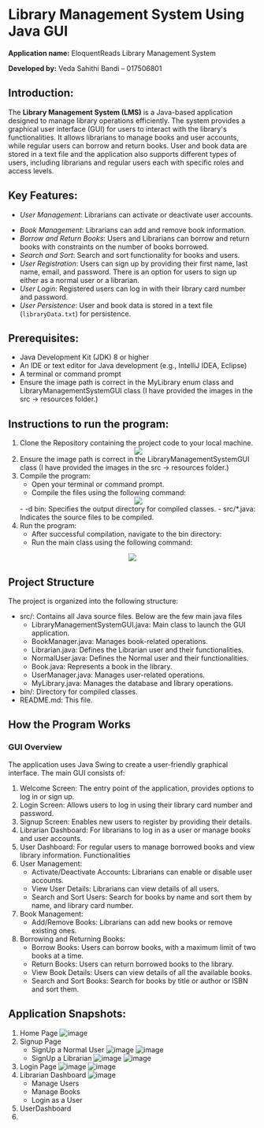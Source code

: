 # Library Management System Using Java GUI

**Application name:** EloquentReads Library Management System

**Developed by:** Veda Sahithi Bandi – 017506801

## Introduction:

The **Library Management System (LMS)** is a Java-based application designed to manage library operations efficiently. The system provides a graphical user interface (GUI) for users to interact with the library's functionalities. It allows librarians to manage books and user accounts, while regular users can borrow and return books. User and book data are stored in a text file and the application also supports different types of users, including librarians and regular users each with specific roles and access levels.

## Key Features:

- *User Management*: Librarians can activate or deactivate user accounts.
* *Book Management*: Librarians can add and remove book information.
* *Borrow and Return Books*: Users and Librarians can borrow and return books with constraints on the number of books borrowed.
* *Search and Sort*: Search and sort functionality for books and users.
* *User Registration*: Users can sign up by providing their first name, last name, email, and password. There is an option for users to sign up either as a normal user or a librarian.
* *User Login*: Registered users can log in with their library card number and password.
* *User Persistence*: User and book data is stored in a text file (`libraryData.txt`) for persistence.

## Prerequisites: 
* Java Development Kit (JDK) 8 or higher
* An IDE or text editor for Java development (e.g., IntelliJ IDEA, Eclipse)
* A terminal or command prompt
* Ensure the image path is correct in the MyLibrary enum class and LibraryManagementSystemGUI class (I have provided the images in the src → resources folder.)

## Instructions to run the program:

 1.	Clone the Repository containing the project code to your local machine.
    <div align="center">
	<img src="![image](https://github.com/user-attachments/assets/56820efd-060c-4cf7-af48-a23642e37e80)">
    </div>
 2.	Ensure the image path is correct in the LibraryManagementSystemGUI class (I have provided the images in the src → resources folder.)
 3.	Compile the program:
 	* Open your terminal or command prompt.
 	* Compile the files using the following command:
  	 <div align="center">
	<img src="![image](https://github.com/user-attachments/assets/361c4285-f9b1-42bd-a5a9-2e97e2a0d01b)">
         </div>
   		- -d bin: Specifies the output directory for compiled classes.
  		- src/*.java: Indicates the source files to be compiled.
 4.	Run the program:
    * After successful compilation, navigate to the bin directory:
    * Run the main class using the following command:
  <div align="center">
	<img src="![image](https://github.com/user-attachments/assets/a059b108-64e6-4a1f-89cc-7c47de8d8b24)">
  </div>

## Project Structure

 The project is organized into the following structure:
 * src/: Contains all Java source files. Below are the few main java files
    - LibraryManagementSystemGUI.java: Main class to launch the GUI application.
    - BookManager.java: Manages book-related operations.
    - Librarian.java: Defines the Librarian user and their functionalities.
    - NormalUser.java: Defines the Normal user and their functionalities.
    - Book.java: Represents a book in the library.
    - UserManager.java: Manages user-related operations.
    - MyLibrary.java: Manages the database and library operations.
 * bin/: Directory for compiled classes.
 * README.md: This file.

## How the Program Works

### GUI Overview

The application uses Java Swing to create a user-friendly graphical interface. The main GUI consists of:
 1.	Welcome Screen: The entry point of the application, provides options to log in or sign up.
 2.	Login Screen: Allows users to log in using their library card number and password.
 3.	Signup Screen: Enables new users to register by providing their details.
 4.	Librarian Dashboard: For librarians to log in as a user or manage books and user accounts.
 5.	User Dashboard: For regular users to manage borrowed books and view library information.
Functionalities
 1. User Management:
    * Activate/Deactivate Accounts: Librarians can enable or disable user accounts.
    * View User Details: Librarians can view details of all users.
    * Search and Sort Users: Search for books by name and sort them by name, and library card number.
 2. Book Management:
    * Add/Remove Books: Librarians can add new books or remove existing ones.
 3. Borrowing and Returning Books:
    * Borrow Books: Users can borrow books, with a maximum limit of two books at a time.
    * Return Books: Users can return borrowed books to the library.
    * View Book Details: Users can view details of all the available books.
    * Search and Sort Books: Search for books by title or author or ISBN and sort them.


## Application Snapshots:

1. Home Page
   ![image](https://github.com/user-attachments/assets/754dc797-334e-46ea-b5f6-6987e356e513)
2. Signup Page
   * SignUp a Normal User
   ![image](https://github.com/user-attachments/assets/67c4e3fd-e19c-42d4-aee2-7aa7809010c9)
   ![image](https://github.com/user-attachments/assets/082d5cda-8b47-42fa-8b0d-e31c6c2e9221)
   * SignUp a Librarian
   ![image](https://github.com/user-attachments/assets/38c1699f-76e6-4af4-a9e5-7a6ba9944e83)
   ![image](https://github.com/user-attachments/assets/6f0565e7-9caf-4608-8ec6-659d9fff5f72)
3. Login Page
   ![image](https://github.com/user-attachments/assets/0e68a781-86d5-4197-aade-6dee76c58351)
   ![image](https://github.com/user-attachments/assets/b0fd72a1-e8d9-4bed-90bb-d8fea1977dbc)
4. Librarian Dashboard
   ![image](https://github.com/user-attachments/assets/2f37de4e-88eb-4e8b-a6b6-474b61a06ce5)
   * Manage Users
   * Manage Books
   * Login as a User
6. UserDashboard
7. 





